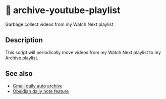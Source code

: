 # 🚛 archive-youtube-playlist

Garbage collect videos from my Watch Next playlist

## Description

This script will periodically move videos from my Watch Next playlist to my Archive playlist.

## See also

- [Gmail daily auto archive](https://github.com/ebanner/gmail-auto-archive-daily)
- [Obsidian daily note feature](https://help.obsidian.md/Plugins/Daily+notes)
